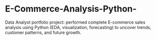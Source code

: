 # E-Commerce-Analysis-Python-
Data Analyst portfolio project: performed complete E-commerce sales analysis using Python (EDA, visualization, forecasting) to uncover trends, customer patterns, and future growth.

